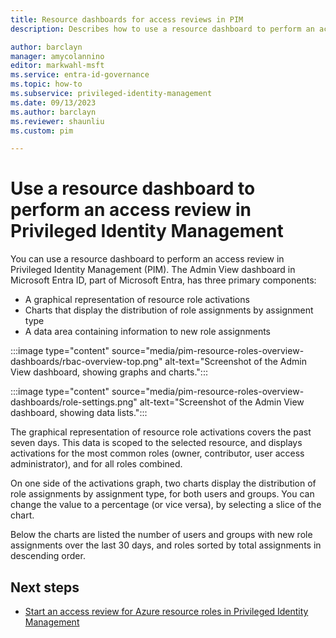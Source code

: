 ```yaml
---
title: Resource dashboards for access reviews in PIM
description: Describes how to use a resource dashboard to perform an access review in Microsoft Entra Privileged Identity Management (PIM).

author: barclayn
manager: amycolannino
editor: markwahl-msft
ms.service: entra-id-governance
ms.topic: how-to
ms.subservice: privileged-identity-management
ms.date: 09/13/2023
ms.author: barclayn
ms.reviewer: shaunliu
ms.custom: pim

---
```


# Use a resource dashboard to perform an access review in Privileged Identity Management

You can use a resource dashboard to perform an access review in Privileged Identity Management (PIM). The Admin View dashboard in Microsoft Entra ID, part of Microsoft Entra, has three primary components:

- A graphical representation of resource role activations
- Charts that display the distribution of role assignments by assignment type
- A data area containing information to new role assignments

:::image type="content" source="media/pim-resource-roles-overview-dashboards/rbac-overview-top.png" alt-text="Screenshot of the Admin View dashboard, showing graphs and charts.":::

:::image type="content" source="media/pim-resource-roles-overview-dashboards/role-settings.png" alt-text="Screenshot of the Admin View dashboard, showing data lists.":::

The graphical representation of resource role activations covers the past seven days. This data is scoped to the selected resource, and displays activations for the most common roles (owner, contributor, user access administrator), and for all roles combined.

On one side of the activations graph, two charts display the distribution of role assignments by assignment type, for both users and groups. You can change the value to a percentage (or vice versa), by selecting a slice of the chart.

Below the charts are listed the number of users and groups with new role assignments over the last 30 days, and roles sorted by total assignments in descending order.

## Next steps

- [Start an access review for Azure resource roles in Privileged Identity Management](./pim-create-roles-and-resource-roles-review.md)
